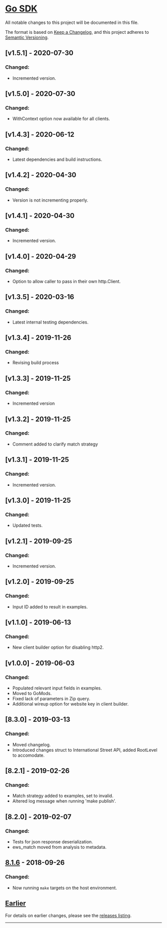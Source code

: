 # [Go SDK](https://smartystreets.com/docs/sdk/go)

All notable changes to this project will be documented in this file.

The format is based on [Keep a Changelog](https://keepachangelog.com/en/1.0.0/), and this project adheres to [Semantic Versioning](https://semver.org/spec/v2.0.0.html).

## [v1.5.1] - 2020-07-30

### Changed:

- Incremented version.

## [v1.5.0] - 2020-07-30

### Changed:

- WithContext option now available for all clients.

## [v1.4.3] - 2020-06-12

### Changed:

- Latest dependencies and build instructions.

## [v1.4.2] - 2020-04-30

### Changed:

- Version is not incrementing properly.

## [v1.4.1] - 2020-04-30

### Changed:

- Incremented version.

## [v1.4.0] - 2020-04-29

### Changed:

- Option to allow caller to pass in their own http.Client.

## [v1.3.5] - 2020-03-16

### Changed:

- Latest internal testing dependencies.

## [v1.3.4] - 2019-11-26

### Changed:

- Revising build process


## [v1.3.3] - 2019-11-25

### Changed:

- Incremented version


## [v1.3.2] - 2019-11-25

### Changed:

- Comment added to clarify match strategy


## [v1.3.1] - 2019-11-25

### Changed:

- Incremented version.


## [v1.3.0] - 2019-11-25

### Changed:

- Updated tests.


## [v1.2.1] - 2019-09-25

### Changed:

- Incremented version.


## [v1.2.0] - 2019-09-25

### Changed:

- Input ID added to result in examples.


## [v1.1.0] - 2019-06-13

### Changed:

- New client builder option for disabling http2.


## [v1.0.0] - 2019-06-03

### Changed:

- Populated relevant input fields in examples.
- Moved to GoMods.
- Fixed lack of parameters in Zip query.
- Additional wireup option for website key in client builder.


## [8.3.0] - 2019-03-13

### Changed:

- Moved changelog.
- Introduced changes struct to International Street API, added RootLevel to accomodate.


## [8.2.1] - 2019-02-26

### Changed:

- Match strategy added to examples, set to invalid.
- Altered log message when running 'make publish'.


## [8.2.0] - 2019-02-07

### Changed:

- Tests for json response deserialization.
- ews_match moved from analysis to metadata.

## [8.1.6] - 2018-09-26

### Changed:

- Now running `make` targets on the host environment.

## [Earlier]

For details on earlier changes, please see the [releases listing](https://github.com/smartystreets/smartystreets-go-sdk/releases).

------------

[Unreleased]: https://github.com/smartystreets/smartystreets-go-sdk/compare/8.1.6...HEAD
[8.1.6]: https://github.com/smartystreets/smartystreets-go-sdk/compare/8.1.5...8.1.6
[Earlier]: https://github.com/smartystreets/smartystreets-go-sdk/releases
